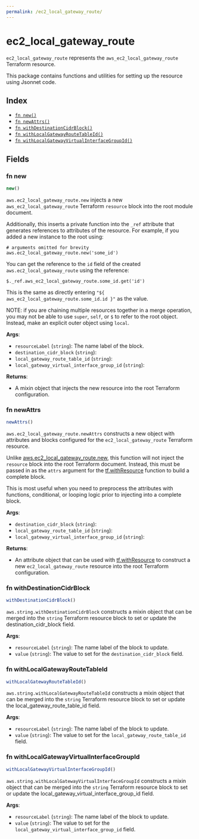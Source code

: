 ```yaml
---
permalink: /ec2_local_gateway_route/
---
```


# ec2_local_gateway_route

`ec2_local_gateway_route` represents the `aws_ec2_local_gateway_route` Terraform resource.



This package contains functions and utilities for setting up the resource using Jsonnet code.


## Index

* [`fn new()`](#fn-new)
* [`fn newAttrs()`](#fn-newattrs)
* [`fn withDestinationCidrBlock()`](#fn-withdestinationcidrblock)
* [`fn withLocalGatewayRouteTableId()`](#fn-withlocalgatewayroutetableid)
* [`fn withLocalGatewayVirtualInterfaceGroupId()`](#fn-withlocalgatewayvirtualinterfacegroupid)

## Fields

### fn new

```ts
new()
```


`aws.ec2_local_gateway_route.new` injects a new `aws_ec2_local_gateway_route` Terraform `resource`
block into the root module document.

Additionally, this inserts a private function into the `_ref` attribute that generates references to attributes of the
resource. For example, if you added a new instance to the root using:

    # arguments omitted for brevity
    aws.ec2_local_gateway_route.new('some_id')

You can get the reference to the `id` field of the created `aws.ec2_local_gateway_route` using the reference:

    $._ref.aws_ec2_local_gateway_route.some_id.get('id')

This is the same as directly entering `"${ aws_ec2_local_gateway_route.some_id.id }"` as the value.

NOTE: if you are chaining multiple resources together in a merge operation, you may not be able to use `super`, `self`,
or `$` to refer to the root object. Instead, make an explicit outer object using `local`.

**Args**:
  - `resourceLabel` (`string`): The name label of the block.
  - `destination_cidr_block` (`string`): 
  - `local_gateway_route_table_id` (`string`): 
  - `local_gateway_virtual_interface_group_id` (`string`): 

**Returns**:
- A mixin object that injects the new resource into the root Terraform configuration.


### fn newAttrs

```ts
newAttrs()
```


`aws.ec2_local_gateway_route.newAttrs` constructs a new object with attributes and blocks configured for the `ec2_local_gateway_route`
Terraform resource.

Unlike [aws.ec2_local_gateway_route.new](#fn-new), this function will not inject the `resource`
block into the root Terraform document. Instead, this must be passed in as the `attrs` argument for the
[tf.withResource](https://github.com/tf-libsonnet/core/tree/main/docs#fn-withresource) function to build a complete block.

This is most useful when you need to preprocess the attributes with functions, conditional, or looping logic prior to
injecting into a complete block.

**Args**:
  - `destination_cidr_block` (`string`): 
  - `local_gateway_route_table_id` (`string`): 
  - `local_gateway_virtual_interface_group_id` (`string`): 

**Returns**:
  - An attribute object that can be used with [tf.withResource](https://github.com/tf-libsonnet/core/tree/main/docs#fn-withresource) to construct a new `ec2_local_gateway_route` resource into the root Terraform configuration.


### fn withDestinationCidrBlock

```ts
withDestinationCidrBlock()
```

`aws.string.withDestinationCidrBlock` constructs a mixin object that can be merged into the `string`
Terraform resource block to set or update the destination_cidr_block field.



**Args**:
  - `resourceLabel` (`string`): The name label of the block to update.
  - `value` (`string`): The value to set for the `destination_cidr_block` field.


### fn withLocalGatewayRouteTableId

```ts
withLocalGatewayRouteTableId()
```

`aws.string.withLocalGatewayRouteTableId` constructs a mixin object that can be merged into the `string`
Terraform resource block to set or update the local_gateway_route_table_id field.



**Args**:
  - `resourceLabel` (`string`): The name label of the block to update.
  - `value` (`string`): The value to set for the `local_gateway_route_table_id` field.


### fn withLocalGatewayVirtualInterfaceGroupId

```ts
withLocalGatewayVirtualInterfaceGroupId()
```

`aws.string.withLocalGatewayVirtualInterfaceGroupId` constructs a mixin object that can be merged into the `string`
Terraform resource block to set or update the local_gateway_virtual_interface_group_id field.



**Args**:
  - `resourceLabel` (`string`): The name label of the block to update.
  - `value` (`string`): The value to set for the `local_gateway_virtual_interface_group_id` field.
